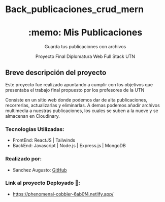 # Back_publicaciones_crud_mern

<h1 align = "center"> :memo: Mis Publicaciones</h1>
<p align = "center">Guarda tus publicaciones con archivos</p>
<p align = "center">Proyecto Final Diplomatura Web Full Stack UTN</p>

<h2>Breve descripción del proyecto</h2>

Este proyecto fue realizado apuntando a cumplir con los objetivos que presentaba el trabajo final propuesto por los profesores de la UTN

Consiste en un sitio web donde podemos dar de alta publicaciones, recorrerlas, actualizarlas y eliminarlas. A demas podemos añadir archivos multimedia a nuestras publicaciones, los cuales se suben a la nueve y se almacenan en Cloudinary.


### Tecnologías Utilizadas:
* FrontEnd: ReactJS | Tailwinds 
* BackEnd: Javascript | Node.js | Express.js | MongoDB 

### Realizado por: 

* Sanchez Augusto: [GitHub](https://github.com/mrguaje)

### Link al proyecto Deployado 🔗:
* https://phenomenal-cobbler-6ab0f4.netlify.app/

